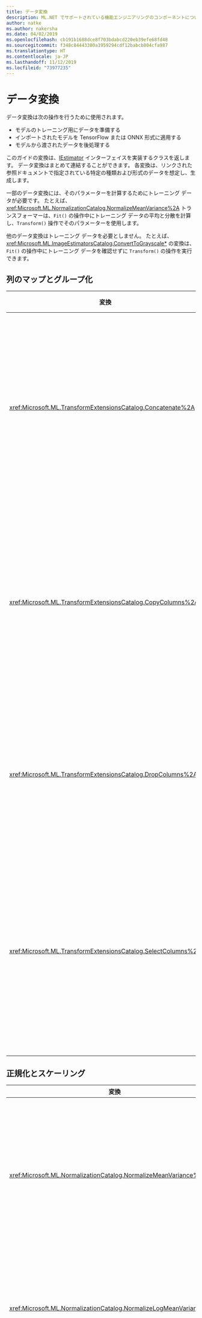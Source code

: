 ```yaml
---
title: データ変換
description: ML.NET でサポートされている機能エンジニアリングのコンポーネントについて検証します。
author: natke
ms.author: nakersha
ms.date: 04/02/2019
ms.openlocfilehash: cb191b1688dce8f703bdabcd220eb39efe68fd48
ms.sourcegitcommit: f348c84443380a1959294cdf12babcb804cfa987
ms.translationtype: HT
ms.contentlocale: ja-JP
ms.lasthandoff: 11/12/2019
ms.locfileid: "73977235"
---
```

# <a name="data-transformations"></a>データ変換

データ変換は次の操作を行うために使用されます。

- モデルのトレーニング用にデータを準備する
- インポートされたモデルを TensorFlow または ONNX 形式に適用する
- モデルから渡されたデータを後処理する

このガイドの変換は、[IEstimator](xref:Microsoft.ML.IEstimator%601) インターフェイスを実装するクラスを返します。 データ変換はまとめて連結することができます。 各変換は、リンクされた参照ドキュメントで指定されている特定の種類および形式のデータを想定し、生成します。

一部のデータ変換には、そのパラメーターを計算するためにトレーニング データが必要です。 たとえば、<xref:Microsoft.ML.NormalizationCatalog.NormalizeMeanVariance%2A> トランスフォーマーは、`Fit()` の操作中にトレーニング データの平均と分散を計算し、`Transform()` 操作でそのパラメーターを使用します。

他のデータ変換はトレーニング データを必要としません。 たとえば、<xref:Microsoft.ML.ImageEstimatorsCatalog.ConvertToGrayscale*> の変換は、`Fit()` の操作中にトレーニング データを確認せずに `Transform()` の操作を実行できます。

## <a name="column-mapping-and-grouping"></a>列のマップとグループ化

| 変換 | 定義 |
| --- | --- |
| <xref:Microsoft.ML.TransformExtensionsCatalog.Concatenate%2A> | 1 つ以上の入力列を新しい出力列に連結します |
| <xref:Microsoft.ML.TransformExtensionsCatalog.CopyColumns%2A> | 1 つ以上の入力列をコピーして名前を変更します |
| <xref:Microsoft.ML.TransformExtensionsCatalog.DropColumns%2A> | 1 つ以上の入力列をドロップします |
| <xref:Microsoft.ML.TransformExtensionsCatalog.SelectColumns%2A> | 入力データから保持する 1 つ以上の列を選択します |

## <a name="normalization-and-scaling"></a>正規化とスケーリング

| 変換 | 定義 |
| --- | --- |
| <xref:Microsoft.ML.NormalizationCatalog.NormalizeMeanVariance%2A> | (トレーニング データの) 平均を引き、(トレーニング データの) 分散で割ります |
| <xref:Microsoft.ML.NormalizationCatalog.NormalizeLogMeanVariance%2A> | トレーニング データの対数に基づいて正規化します |
| <xref:Microsoft.ML.NormalizationCatalog.NormalizeLpNorm%2A> | 入力ベクターを [lp-norm](https://en.wikipedia.org/wiki/Lp_space#The_p-norm_in_finite_dimensions) でスケーリングします。この p は 1、2、または無限大です。 既定値は l2 (ユークリッド距離) ノルムです |
| <xref:Microsoft.ML.NormalizationCatalog.NormalizeGlobalContrast%2A> | 行データの平均を減算して行の各値をスケーリングし、標準偏差または (行データの) l2-norm で除算し、構成可能なスケール係数 (既定値は 2) で乗算します |
| <xref:Microsoft.ML.NormalizationCatalog.NormalizeBinning%2A> | 入力値をビンのインデックスに割り当て、ビンの数で除算して 0 から 1 の間の float 値を生成します。 ビンの境界は、ビン全体にトレーニング データを均等に分散するように計算されます |
| <xref:Microsoft.ML.NormalizationCatalog.NormalizeSupervisedBinning%2A> | ラベル列との相関関係に基づいて入力値をビンに割り当てます |
| <xref:Microsoft.ML.NormalizationCatalog.NormalizeMinMax%2A> | トレーニング データの最小値と最大値の差で入力をスケーリングします |

## <a name="conversions-between-data-types"></a>データ型間の変換

| 変換 | 定義 |
| --- | --- |
| <xref:Microsoft.ML.ConversionsExtensionsCatalog.ConvertType%2A> | 入力列の型を新しい型に変換します |
| <xref:Microsoft.ML.ConversionsExtensionsCatalog.MapValue*> | 指定されたマッピングのディクショナリに基づいて、値をキー (カテゴリ) にマップします。 |
| <xref:Microsoft.ML.ConversionsExtensionsCatalog.MapValueToKey*> | 入力データからマッピングを作成して値をキー (カテゴリ) にマップします |
| <xref:Microsoft.ML.ConversionsExtensionsCatalog.MapKeyToValue*> | キーを変換して元の値に戻します |
| <xref:Microsoft.ML.ConversionsExtensionsCatalog.MapKeyToVector*> | キーを変換して元の値のベクターに戻します |
| <xref:Microsoft.ML.ConversionsCatalog.MapKeyToBinaryVector*> | キーを変換して元の値のバイナリ ベクターに戻します |
| <xref:Microsoft.ML.ConversionsExtensionsCatalog.Hash*> | 入力列の値をハッシュします |

## <a name="text-transformations"></a>テキスト変換

| 変換 | 定義 |
| --- | --- |
| <xref:Microsoft.ML.TextCatalog.FeaturizeText*> | テキスト列を正規化された ngram と char-gram のカウントの float 配列に変換します |
| <xref:Microsoft.ML.TextCatalog.TokenizeIntoWords*> | 1 つ以上のテキスト列を個々の単語に分割します |
| <xref:Microsoft.ML.TextCatalog.TokenizeIntoCharactersAsKeys*> | 1 つ以上のテキスト列を一連のトピックに関する個々の文字 float に分割します |
| <xref:Microsoft.ML.TextCatalog.NormalizeText*> | 大文字と小文字の変更、分音記号、句読点、数字の削除を行います |
| <xref:Microsoft.ML.TextCatalog.ProduceNgrams*> | テキスト列を ngram のカウント (連続する単語のシーケンス) バッグに変換します|
| <xref:Microsoft.ML.TextCatalog.ProduceWordBags*> | テキスト列を ngram ベクターのバッグに変換します |
| <xref:Microsoft.ML.TextCatalog.ProduceHashedNgrams*> | テキスト列をハッシュされた ngram のカウントのベクターに変換します |
| <xref:Microsoft.ML.TextCatalog.ProduceHashedWordBags*> | テキスト列をハッシュされた ngram のカウントのバッグに変換します |
| <xref:Microsoft.ML.TextCatalog.RemoveDefaultStopWords*>  | 指定された言語の既定のストップ ワードを入力列から削除します |
| <xref:Microsoft.ML.TextCatalog.RemoveStopWords*> | 入力列から指定されたストップ ワードを削除します |
| <xref:Microsoft.ML.TextCatalog.LatentDirichletAllocation*> | 一連のトピックにわたって、ドキュメント (float のベクターとして表されます) を float のベクターに変換します |
| <xref:Microsoft.ML.TextCatalog.ApplyWordEmbedding*> | レーニング済みのモデルを使用して、テキスト トークンを文のベクターに変換します |

## <a name="image-transformations"></a>画像変換

| 変換 | 定義 |
| --- | --- |
| <xref:Microsoft.ML.ImageEstimatorsCatalog.ConvertToGrayscale*> | 画像をグレースケールに変換します |
| <xref:Microsoft.ML.ImageEstimatorsCatalog.ConvertToImage*> | ピクセルのベクターを <xref:Microsoft.ML.Transforms.Image.ImageDataViewType> に変換します |
| <xref:Microsoft.ML.ImageEstimatorsCatalog.ExtractPixels*> | 入力画像のピクセルを数値のベクターに変換します |
| <xref:Microsoft.ML.ImageEstimatorsCatalog.LoadImages*> | フォルダーの画像をメモリに読み込みます |
| <xref:Microsoft.ML.ImageEstimatorsCatalog.ResizeImages*> | イメージのサイズを変更する |
| <xref:Microsoft.ML.OnnxCatalog.DnnFeaturizeImage*> | 事前トレーニング済みのディープ ニューラル ネットワーク (DNN) モデルを適用して、入力イメージを特徴ベクターに変換します |

## <a name="categorical-data-transformations"></a>分類データの変換

| 変換 | 定義 |
| --- | --- |
| <xref:Microsoft.ML.CategoricalCatalog.OneHotEncoding*> | 1 つ以上のテキスト列を [one-hot](https://en.wikipedia.org/wiki/One-hot) エンコード済みベクターに変換します |
| <xref:Microsoft.ML.CategoricalCatalog.OneHotHashEncoding*> | 1 つまたは複数のテキスト列をハッシュベースの one-hot エンコード済みベクターに変換します |

## <a name="time-series-data-transformations"></a>時系列データの変換

| 変換 | 定義 |
| --- | --- |
| <xref:Microsoft.ML.TimeSeriesCatalog.DetectAnomalyBySrCnn*> | Spectral Residual (SR) アルゴリズムを使用して、時系列入力データの異常を検出します |
| <xref:Microsoft.ML.TimeSeriesCatalog.DetectChangePointBySsa*> | 単一のスペクトラム分析 (SSA) を使用して、時系列データの変化点を検出します |
| <xref:Microsoft.ML.TimeSeriesCatalog.DetectIidChangePoint*> | アダプティブ カーネル密度見積もりとマルチンゲール スコアを使用して、独立同分布 (IID) の時系列データ内の変化点を検出します |
| <xref:Microsoft.ML.TimeSeriesCatalog.ForecastBySsa*> | 単一のスペクトラム分析 (SSA) を使用して、時系列データを予測します |
| <xref:Microsoft.ML.TimeSeriesCatalog.DetectSpikeBySsa*> | 単一のスペクトラム分析 (SSA) を使用して、時系列データのスパイクを検出します |
| <xref:Microsoft.ML.TimeSeriesCatalog.DetectIidSpike*> | アダプティブ カーネル密度見積もりとマルチンゲール スコアを使用して、独立同分布 (IID) の時系列データのスパイクを検出します |

## <a name="missing-values"></a>欠損値

| 変換 | 定義 |
| --- | --- |
| <xref:Microsoft.ML.ExtensionsCatalog.IndicateMissingValues*> | 新しいブール出力列を作成します。入力列の値が欠落している場合、その値は true です。 |
| <xref:Microsoft.ML.ExtensionsCatalog.ReplaceMissingValues*> | 新しい出力列を作成します。値が入力列にない場合は値が既定値に設定され、それ以外の場合は入力値が設定されます |

## <a name="feature-selection"></a>フィーチャーの選択

| 変換 | 定義 |
| --- | --- |
| <xref:Microsoft.ML.FeatureSelectionCatalog.SelectFeaturesBasedOnCount*> | 既定以外の値がしきい値より大きい特徴を選択します |
| <xref:Microsoft.ML.FeatureSelectionCatalog.SelectFeaturesBasedOnMutualInformation*> | ラベル列のデータが最も依存している特徴を選択します |

## <a name="feature-transformations"></a>特徴の変換

| 変換 | 定義 |
| --- | --- |
| <xref:Microsoft.ML.KernelExpansionCatalog.ApproximatedKernelMap*> | 各入力ベクターを下位次元の特徴空間にマップします。ここでは、線形アルゴリズムへの入力として特徴を使用できるように、内部製品でカーネル関数が概算されます |
| <xref:Microsoft.ML.PcaCatalog.ProjectToPrincipalComponents*> | プリンシパル コンポーネント分析アルゴリズムを適用して、入力特徴ベクトルの次元を減らします |

## <a name="explainability-transformations"></a>説明可能性の変換

| 変換 | 定義 |
| --- | --- |
| <xref:Microsoft.ML.ExplainabilityCatalog.CalculateFeatureContribution*> | 特徴ベクターの要素ごとにコントリビューション スコアを計算します |

## <a name="calibration-transformations"></a>調整の変換

| 変換 | 定義 |
| --- | --- |
|<xref:Microsoft.ML.BinaryClassificationCatalog.CalibratorsCatalog.Platt%28System.String%2CSystem.String%2CSystem.String%29> | トレーニング データを使用して予測されるパラメーターと共にロジスティック回帰を使用し、二項分類子の生スコアをクラスの確率に変換します |
| <xref:Microsoft.ML.BinaryClassificationCatalog.CalibratorsCatalog.Platt%28System.Double%2CSystem.Double%2CSystem.String%29> | 固定パラメーターと共にロジスティック回帰を使用して、二項分類子の生スコアをクラスの確率に変換します |
| <xref:Microsoft.ML.BinaryClassificationCatalog.CalibratorsCatalog.Naive*> | スコアをビンに割り当て、ビン間の分布に基づいて確率を計算して、二項分類子の生スコアをクラスの確率に変換します |
| <xref:Microsoft.ML.BinaryClassificationCatalog.CalibratorsCatalog.Isotonic*> | スコアをビンに割り当てて、二項分類子の生スコアをクラスの確率に変換します。このとき、境界の位置とビンのサイズは、トレーニング データを使用して推定されます  |

## <a name="deep-learning-transformations"></a>ディープ ラーニングの変換

| 変換 | 定義 |
| --- | --- |
| <xref:Microsoft.ML.OnnxCatalog.ApplyOnnxModel*> | インポートされた ONNX モデルを使用して入力データを変換する |
| <xref:Microsoft.ML.TensorflowCatalog.LoadTensorFlowModel*> | インポートされた TensorFlow モデルを使用して入力データを変換する |

## <a name="custom-transformations"></a>カスタム変換

| 変換 | 定義 |
| --- | --- |
| <xref:Microsoft.ML.CustomMappingCatalog.CustomMapping*> | ユーザー定義マッピングを使用して既存の列を新しい列に変換します |
